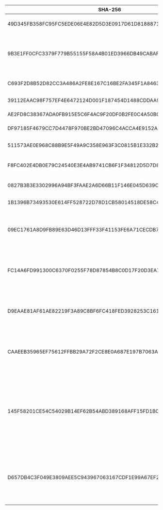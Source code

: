 |SHA-256|SHA-1|MD5|CRC-32|Filename|Source|
|-|-|-|-|-|-|
|49D345FB358FC95FC5EDE06E4E82D5D3E0917D61D81888710976BC752A8F8E1D|82BCFEDF69AFDD5DFEFCF1C3584668F927E607B6|35D6701C495ED47C0DFA9CCB62AECFBB|C56AEA1E|FurryUniversityRebirth1.0.zip|\[Mega\] FurryUniversityRebirth1.0.zishanchup \[2022-09-25 18:34:55 (UTC+8)\]|
|9B3E1FF0CFC3379F779B55155F58A4B01ED3966DB49CABAF0EE8F64FC3FDB940|07F68CD5C53BCEEE26D92FD62FAD82A81DE8DC5D|D52A2BBBDAF0F111F468EC658B8BB4FC|2F254DD3|FurryUniversityRebirth-1.1-pc.zip|\[Mega\] FurryUniversityRebirth-1.1-pc.zip \[2022-09-27 16:09:34 (UTC+8)\]<br>\[夸克\] FurryUniversityRebirth-1.1-pc.zishanchup \[2022-10-20 01:19:43.087 (UTC+8)\]|
|C693F2D8B52D82CC3A486A2FE8E167C16BE2FA345F1A846370DA3BD656336003|02AC7DD51E0083BED6674846E8F936D439202F94|DCFC4AA3DA369C5FB04C19512EAA6ED0|851598D7|FurryUniversityRebirth-1.21Alpha-pc.zip|\[Mega\] FurryUniversityRebirth-1.21Alpha-pc.zip \[2022-10-17 23:45:11 (UTC+8)\]|
|39112EAAC98F757EF4E6472124D001F187454D1488CDDAA96D7FFAD0AE204A6E|456CF5B184FF5F9A6D2EA7C8F653C9D51DF280CB|0C3BD29DD7F2D09D872345C121651FB5|1CC51569|FurryUniversityRebirth-1.25-pc.zip||
|AE2FD8C38367ADA0FB915E5C6F4AC9F20DF0B2FE0C4A50BC48B3AACEDC9A6327|943577AEA24BFE16A3E3003EF7B7A35B7BBF30AC|F95A44A5F156F4517DFF1217B0B7EB72|F8513F3F|FurryUniversityRebirth-1.3-pc.zip||
|DF97185F4679CC7D4478F970BE2BD47096C4ACCA4E9152A50235BD05FCB73B27|B7213D7B941F4A86FC8149591747104B4FFD1AEA|83292EEAB782B1ABF63D594569BCB64E|1693C853|FurryUniversityRevirth-1.3.apk||
|511573AE0E968C88B9E5F49A9C358E963F3C0815B1E332B23CCB0008EEEDBA13|AA29C3ADE62482DB24A726CC458FC27EDF1B67B4|22F148DD9AF8FE5C3CDA885094727BF9|1049F2DC|FurryUniversityAfterRebirth-0.1-pc.zip|[\[itch.io\]](https://heichuanbao.itch.io/furry-university-rebirth) FurryUniversityAfterRebirth-0.1-pc.zip \[2022-12-16 20:26 (UTC)\]|
|F8FC402E4DB0E79C24540E3E4AB9741CB6F1F34812D5D7D874EF58CE60055BAC|08BA7E29D912F505FA402B2A810EBC7BECA93475|B3410C0219DA4F9DD836C415190B0A1F|83DB0164|FurryUniversityAfterRebirth-0.1-mac.zip|[\[itch.io\]](https://heichuanbao.itch.io/furry-university-rebirth) FurryUniversityAfterRebirth-0.1-mac.zip \[2022-12-16 20:26 (UTC)\]|
|0827B3B3E3302996A94BF3FAAE2A6D66B11F146E045D639C336456F9EA55E4A1|C9B12929FCB150A859AD45FFB662B4A141CCB1F4|C4C67B45FFF2FA3EF3CF13A6621E59F5|6675F2DB|FurryUniversityAfterRebirth-0.2-pc.zip|[\[itch.io\]](https://heichuanbao.itch.io/furry-university-rebirth) FurryUniversityAfterRebirth-0.2-pc.zip \[2023-01-20 12:09 (UTC)\]|
|1B1396B73493530E614FF528722D78D1CB58014518DE58C49717D694E3F9F537|4D726043AA40BC23133189009BB4863117934E5D|B5FBAC12CA0461B8A5A789DE4E479C1F|8F487F2E|FuryyUniversityAR0.2.apk|[\[itch.io\]](https://heichuanbao.itch.io/furry-university-rebirth) FuryyUniversityAR0.2.apk \[2023-01-20 12:23 (UTC)\]|
|09EC1761A8D9FB89E63D46D13FFF33F41153FE6A71CECDB77635F0288E08BA6C|95357604F273B94324D3B7C22112D2B81706E254|16942175379F3CE4B531D714F1D7D263|773184D1|FurryUniversityAfterRebirth-0.25-win.zip|[\[Windows版本下载\]](https://fuafter.com/release0_25/) FurryUniversityAfterRebirth-0.25-win.zip<br>[\[Windows版本下载（备用）\]](https://fuafter.com/release0_25/) FurryUniversityAfterRebirth-0.25-win.zip|
|FC14A6FD991300C6370F0255F78D87854B8C0D17F20D3EA754D32646AB4DAA9B|410766D997B51D5988BE40F5F0538B71F6DC61C0|5873D291C8FF69A02E20A9C63B4F732C|8EC0D2D5|FurryUniversityAfterRebirth-0.25-android.apk|[\[Android版本下载\]](https://fuafter.com/release0_25/) FurryUniversityAfterRebirth-0.25-android.apk<br>[\[Android版本下载（备用）\]](https://fuafter.com/release0_25/) FurryUniversityAfterRebirth-0.25-android.apk|
|D9EAAE81AF61AE82219F3A89C8BF6FC418FED3928253C161AF7E907451D6F52A|DDF59A00A29EF7695A536D53FCED6C8752917318|A7E34755FA7773BD2E06D0EC4D2073C2|85ECD761|FurryUniversityAfterRebirth-0.25.1-win.zip|[\[Windows版本下载\]](https://fuafter.com/release0_25/) FurryUniversityAfterRebirth-0.25.1-win.zip<br>[\[Windows版本下载（备用）\]](https://fuafter.com/release0_25/) FurryUniversityAfterRebirth-0.25.1-win.zip|
|CAAEEB35965EF75612FFBB29A72F2CE8E0A687E197B7063A61057BAFC1B4FD00|82743EE8D93165FA544BBED3C0857985EB9657D4|9815AA80D529BDF4E28CA976CF4B6FDC|DBB2EB0A|FurryUniversityAfterRebirth-0.25.1-android.apk|[\[Android版本下载\]](https://fuafter.com/release0_25/) FurryUniversityAfterRebirth-0.25.1-android.apk<br>[\[Android版本下载（备用）\]](https://fuafter.com/release0_25/) FurryUniversityAfterRebirth-0.25.1-android.apk|
|145F58201CE54C54029B14EF62B54ABD389168AFF15FD1B09C13352CFD4A7491|300646969AD09BE8C4CD7F1D1CBF2F2D679152E6|A71CF0C4D5B803C59061501EB05E1CD4|8E2C5DAB|FurryUniversityAfterRebirth-0.3-win.zip|[\[Windows版本下载\]](https://fuafter.com/release0_30/) FurryUniversityAfterRebirth-0.3-win.zip<br>[\[Windows版本下载（备用0）\]](https://fuafter.com/release0_30/) FurryUniversityAfterRebirth-0.3-win.zip<br>[\[Windows版本下载（备用1）\]](https://fuafter.com/release0_30/) FurryUniversityAfterRebirth-0.3-win.zip<br>[\[itch.io\]](https://heichuanbao.itch.io/furry-university-rebirth) FurryUniversityAfterRebirth-0.3-win.zip \[2023-03-20 13:48 (UTC)\]|
|D657DB4C3F049E3809AEE5C943967063167CDF1E99A67EF2C5921C4C96A2106D|961AB63FFAC40D22FA908C0203716981839B4E6A|69922C426FA6AC2DD766884225CAA54C|7EAE4B98|FurryUniversityAR0.3.apk|[\[Windows版本下载\]](https://fuafter.com/release0_30/) FurryUniversityAR0.3.apk<br>[\[Android版本下载（备用0）\]](https://fuafter.com/release0_30/) FurryUniversityAR0.3.apk<br>[\[Android版本下载（备用1）\]](https://fuafter.com/release0_30/) FurryUniversityAR0.3.apk<br>[\[itch.io\]](https://heichuanbao.itch.io/furry-university-rebirth) FurryUniversityAR0.3.apk \[2023-03-20 13:48 (UTC)\]|
